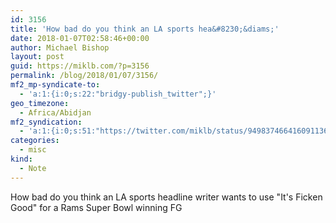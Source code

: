 ```yaml
---
id: 3156
title: 'How bad do you think an LA sports hea&#8230;&diams;'
date: 2018-01-07T02:58:46+00:00
author: Michael Bishop
layout: post
guid: https://miklb.com/?p=3156
permalink: /blog/2018/01/07/3156/
mf2_mp-syndicate-to:
  - 'a:1:{i:0;s:22:"bridgy-publish_twitter";}'
geo_timezone:
  - Africa/Abidjan
mf2_syndication:
  - 'a:1:{i:0;s:51:"https://twitter.com/miklb/status/949837466416091136";}'
categories:
  - misc
kind:
  - Note
---
```

How bad do you think an LA sports headline writer wants to use "It's Ficken Good" for a Rams Super Bowl winning FG